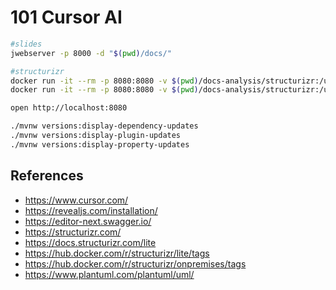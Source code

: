 # 101 Cursor AI

```bash
#slides
jwebserver -p 8000 -d "$(pwd)/docs/"

#structurizr
docker run -it --rm -p 8080:8080 -v $(pwd)/docs-analysis/structurizr:/usr/local/structurizr structurizr/lite:2024.12.07
docker run -it --rm -p 8080:8080 -v $(pwd)/docs-analysis/structurizr:/usr/local/structurizr structurizr/onpremises:2024.12.07

open http://localhost:8080

./mvnw versions:display-dependency-updates
./mvnw versions:display-plugin-updates
./mvnw versions:display-property-updates
```

## References

- https://www.cursor.com/
- https://revealjs.com/installation/
- https://editor-next.swagger.io/
- https://structurizr.com/
- https://docs.structurizr.com/lite
- https://hub.docker.com/r/structurizr/lite/tags
- https://hub.docker.com/r/structurizr/onpremises/tags
- https://www.plantuml.com/plantuml/uml/